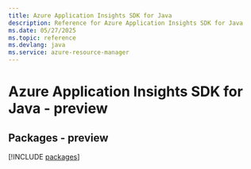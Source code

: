 ```yaml
---
title: Azure Application Insights SDK for Java
description: Reference for Azure Application Insights SDK for Java
ms.date: 05/27/2025
ms.topic: reference
ms.devlang: java
ms.service: azure-resource-manager
---
```

# Azure Application Insights SDK for Java - preview
## Packages - preview
[!INCLUDE [packages](application-insights-index.md)]